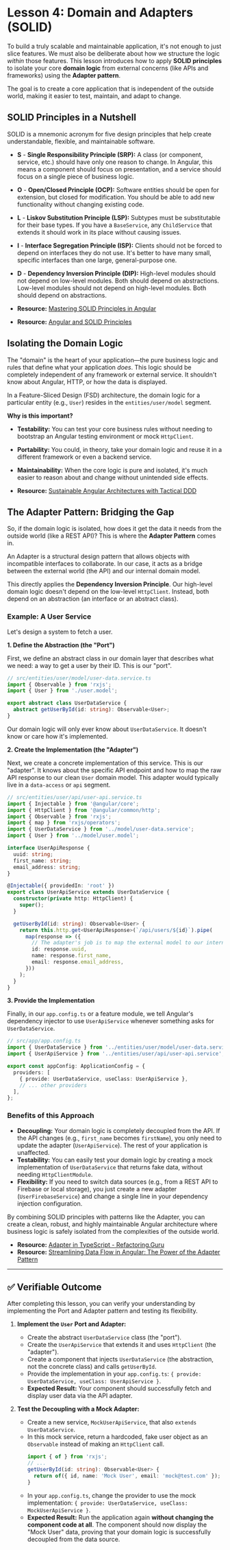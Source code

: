 # Lesson 4: Domain and Adapters (SOLID)

To build a truly scalable and maintainable application, it's not enough to just slice features. We must also be deliberate about how we structure the logic *within* those features. This lesson introduces how to apply **SOLID principles** to isolate your core **domain logic** from external concerns (like APIs and frameworks) using the **Adapter pattern**.

The goal is to create a core application that is independent of the outside world, making it easier to test, maintain, and adapt to change.

## SOLID Principles in a Nutshell

SOLID is a mnemonic acronym for five design principles that help create understandable, flexible, and maintainable software.

-   **S** - **Single Responsibility Principle (SRP):** A class (or component, service, etc.) should have only one reason to change. In Angular, this means a component should focus on presentation, and a service should focus on a single piece of business logic.
-   **O** - **Open/Closed Principle (OCP):** Software entities should be open for extension, but closed for modification. You should be able to add new functionality without changing existing code.
-   **L** - **Liskov Substitution Principle (LSP):** Subtypes must be substitutable for their base types. If you have a `BaseService`, any `ChildService` that extends it should work in its place without causing issues.
-   **I** - **Interface Segregation Principle (ISP):** Clients should not be forced to depend on interfaces they do not use. It's better to have many small, specific interfaces than one large, general-purpose one.
-   **D** - **Dependency Inversion Principle (DIP):** High-level modules should not depend on low-level modules. Both should depend on abstractions. Low-level modules should not depend on high-level modules. Both should depend on abstractions.

- **Resource:** [Mastering SOLID Principles in Angular](https://www.syncfusion.com/blogs/post/angular-solid-principles/amp)
- **Resource:** [Angular and SOLID Principles](https://angular.love/angular-and-solid-principles/)

## Isolating the Domain Logic

The "domain" is the heart of your application—the pure business logic and rules that define what your application *does*. This logic should be completely independent of any framework or external service. It shouldn't know about Angular, HTTP, or how the data is displayed.

In a Feature-Sliced Design (FSD) architecture, the domain logic for a particular entity (e.g., `User`) resides in the `entities/user/model` segment.

**Why is this important?**
-   **Testability:** You can test your core business rules without needing to bootstrap an Angular testing environment or mock `HttpClient`.
-   **Portability:** You could, in theory, take your domain logic and reuse it in a different framework or even a backend service.
-   **Maintainability:** When the core logic is pure and isolated, it's much easier to reason about and change without unintended side effects.

- **Resource:** [Sustainable Angular Architectures with Tactical DDD](https://dev.to/angular/sustainable-angular-architectures-with-tactical-ddd-and-monorepos-c61)

## The Adapter Pattern: Bridging the Gap

So, if the domain logic is isolated, how does it get the data it needs from the outside world (like a REST API)? This is where the **Adapter Pattern** comes in.

An Adapter is a structural design pattern that allows objects with incompatible interfaces to collaborate. In our case, it acts as a bridge between the external world (the API) and our internal domain model.

This directly applies the **Dependency Inversion Principle**. Our high-level domain logic doesn't depend on the low-level `HttpClient`. Instead, both depend on an abstraction (an interface or an abstract class).

### Example: A User Service

Let's design a system to fetch a user.

**1. Define the Abstraction (the "Port")**

First, we define an abstract class in our domain layer that describes what we need: a way to get a user by their ID. This is our "port".

```typescript
// src/entities/user/model/user-data.service.ts
import { Observable } from 'rxjs';
import { User } from './user.model';

export abstract class UserDataService {
  abstract getUserById(id: string): Observable<User>;
}
```
Our domain logic will only ever know about `UserDataService`. It doesn't know or care how it's implemented.

**2. Create the Implementation (the "Adapter")**

Next, we create a concrete implementation of this service. This is our "adapter". It knows about the specific API endpoint and how to map the raw API response to our clean `User` domain model. This adapter would typically live in a `data-access` or `api` segment.

```typescript
// src/entities/user/api/user-api.service.ts
import { Injectable } from '@angular/core';
import { HttpClient } from '@angular/common/http';
import { Observable } from 'rxjs';
import { map } from 'rxjs/operators';
import { UserDataService } from '../model/user-data.service';
import { User } from '../model/user.model';

interface UserApiResponse {
  uuid: string;
  first_name: string;
  email_address: string;
}

@Injectable({ providedIn: 'root' })
export class UserApiService extends UserDataService {
  constructor(private http: HttpClient) {
    super();
  }

  getUserById(id: string): Observable<User> {
    return this.http.get<UserApiResponse>(`/api/users/${id}`).pipe(
      map(response => ({
        // The adapter's job is to map the external model to our internal one.
        id: response.uuid,
        name: response.first_name,
        email: response.email_address,
      }))
    );
  }
}
```

**3. Provide the Implementation**

Finally, in our `app.config.ts` or a feature module, we tell Angular's dependency injector to use `UserApiService` whenever something asks for `UserDataService`.

```typescript
// src/app/app.config.ts
import { UserDataService } from '../entities/user/model/user-data.service';
import { UserApiService } from '../entities/user/api/user-api.service';

export const appConfig: ApplicationConfig = {
  providers: [
    { provide: UserDataService, useClass: UserApiService },
    // ... other providers
  ],
};
```

### Benefits of this Approach

-   **Decoupling:** Your domain logic is completely decoupled from the API. If the API changes (e.g., `first_name` becomes `firstName`), you only need to update the adapter (`UserApiService`). The rest of your application is unaffected.
-   **Testability:** You can easily test your domain logic by creating a mock implementation of `UserDataService` that returns fake data, without needing `HttpClientModule`.
-   **Flexibility:** If you need to switch data sources (e.g., from a REST API to Firebase or local storage), you just create a new adapter (`UserFirebaseService`) and change a single line in your dependency injection configuration.

By combining SOLID principles with patterns like the Adapter, you can create a clean, robust, and highly maintainable Angular architecture where business logic is safely isolated from the complexities of the outside world.

- **Resource:** [Adapter in TypeScript - Refactoring.Guru](https://refactoring.guru/design-patterns/adapter/typescript/example)
- **Resource:** [Streamlining Data Flow in Angular: The Power of the Adapter Pattern](https://dev.to/bndf1/streamlining-data-flow-in-angular-the-power-of-the-adapter-pattern-1804)

---

## ✅ Verifiable Outcome

After completing this lesson, you can verify your understanding by implementing the Port and Adapter pattern and testing its flexibility.

1.  **Implement the `User` Port and Adapter:**
    -   Create the abstract `UserDataService` class (the "port").
    -   Create the `UserApiService` that extends it and uses `HttpClient` (the "adapter").
    -   Create a component that injects `UserDataService` (the abstraction, not the concrete class) and calls `getUserById`.
    -   Provide the implementation in your `app.config.ts`: `{ provide: UserDataService, useClass: UserApiService }`.
    -   **Expected Result:** Your component should successfully fetch and display user data via the API adapter.

2.  **Test the Decoupling with a Mock Adapter:**
    -   Create a new service, `MockUserApiService`, that also `extends UserDataService`.
    -   In this mock service, return a hardcoded, fake user object as an `Observable` instead of making an `HttpClient` call.
        ```typescript
        import { of } from 'rxjs';
        // ...
        getUserById(id: string): Observable<User> {
          return of({ id, name: 'Mock User', email: 'mock@test.com' });
        }
        ```
    -   In your `app.config.ts`, change the provider to use the mock implementation: `{ provide: UserDataService, useClass: MockUserApiService }`.
    -   **Expected Result:** Run the application again **without changing the component code at all**. The component should now display the "Mock User" data, proving that your domain logic is successfully decoupled from the data source.